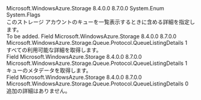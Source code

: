 <Type Name="QueueListingDetails" FullName="Microsoft.WindowsAzure.Storage.Queue.Protocol.QueueListingDetails">
  <TypeSignature Language="C#" Value="public enum QueueListingDetails" />
  <TypeSignature Language="ILAsm" Value=".class public auto ansi sealed QueueListingDetails extends System.Enum" />
  <TypeSignature Language="DocId" Value="T:Microsoft.WindowsAzure.Storage.Queue.Protocol.QueueListingDetails" />
  <TypeSignature Language="VB.NET" Value="Public Enum QueueListingDetails" />
  <TypeSignature Language="F#" Value="type QueueListingDetails = " />
  <AssemblyInfo>
    <AssemblyName>Microsoft.WindowsAzure.Storage</AssemblyName>
    <AssemblyVersion>8.4.0.0</AssemblyVersion>
    <AssemblyVersion>8.7.0.0</AssemblyVersion>
  </AssemblyInfo>
  <Base>
    <BaseTypeName>System.Enum</BaseTypeName>
  </Base>
  <Attributes>
    <Attribute>
      <AttributeName>System.Flags</AttributeName>
    </Attribute>
  </Attributes>
  <Docs>
    <summary>
            このストレージ アカウントのキューを一覧表示するときに含める詳細を指定します。
            </summary>
    <remarks>To be added.</remarks>
  </Docs>
  <Members>
    <Member MemberName="All">
      <MemberSignature Language="C#" Value="All" />
      <MemberSignature Language="ILAsm" Value=".field public static literal valuetype Microsoft.WindowsAzure.Storage.Queue.Protocol.QueueListingDetails All = int32(1)" />
      <MemberSignature Language="DocId" Value="F:Microsoft.WindowsAzure.Storage.Queue.Protocol.QueueListingDetails.All" />
      <MemberSignature Language="VB.NET" Value="All" />
      <MemberSignature Language="F#" Value="All = 1" Usage="Microsoft.WindowsAzure.Storage.Queue.Protocol.QueueListingDetails.All" />
      <MemberType>Field</MemberType>
      <AssemblyInfo>
        <AssemblyName>Microsoft.WindowsAzure.Storage</AssemblyName>
        <AssemblyVersion>8.4.0.0</AssemblyVersion>
        <AssemblyVersion>8.7.0.0</AssemblyVersion>
      </AssemblyInfo>
      <ReturnValue>
        <ReturnType>Microsoft.WindowsAzure.Storage.Queue.Protocol.QueueListingDetails</ReturnType>
      </ReturnValue>
      <MemberValue>1</MemberValue>
      <Docs>
        <summary>
            すべての利用可能な詳細を取得します。
            </summary>
      </Docs>
    </Member>
    <Member MemberName="Metadata">
      <MemberSignature Language="C#" Value="Metadata" />
      <MemberSignature Language="ILAsm" Value=".field public static literal valuetype Microsoft.WindowsAzure.Storage.Queue.Protocol.QueueListingDetails Metadata = int32(1)" />
      <MemberSignature Language="DocId" Value="F:Microsoft.WindowsAzure.Storage.Queue.Protocol.QueueListingDetails.Metadata" />
      <MemberSignature Language="VB.NET" Value="Metadata" />
      <MemberSignature Language="F#" Value="Metadata = 1" Usage="Microsoft.WindowsAzure.Storage.Queue.Protocol.QueueListingDetails.Metadata" />
      <MemberType>Field</MemberType>
      <AssemblyInfo>
        <AssemblyName>Microsoft.WindowsAzure.Storage</AssemblyName>
        <AssemblyVersion>8.4.0.0</AssemblyVersion>
        <AssemblyVersion>8.7.0.0</AssemblyVersion>
      </AssemblyInfo>
      <ReturnValue>
        <ReturnType>Microsoft.WindowsAzure.Storage.Queue.Protocol.QueueListingDetails</ReturnType>
      </ReturnValue>
      <MemberValue>1</MemberValue>
      <Docs>
        <summary>
            キューのメタデータを取得します。
            </summary>
      </Docs>
    </Member>
    <Member MemberName="None">
      <MemberSignature Language="C#" Value="None" />
      <MemberSignature Language="ILAsm" Value=".field public static literal valuetype Microsoft.WindowsAzure.Storage.Queue.Protocol.QueueListingDetails None = int32(0)" />
      <MemberSignature Language="DocId" Value="F:Microsoft.WindowsAzure.Storage.Queue.Protocol.QueueListingDetails.None" />
      <MemberSignature Language="VB.NET" Value="None" />
      <MemberSignature Language="F#" Value="None = 0" Usage="Microsoft.WindowsAzure.Storage.Queue.Protocol.QueueListingDetails.None" />
      <MemberType>Field</MemberType>
      <AssemblyInfo>
        <AssemblyName>Microsoft.WindowsAzure.Storage</AssemblyName>
        <AssemblyVersion>8.4.0.0</AssemblyVersion>
        <AssemblyVersion>8.7.0.0</AssemblyVersion>
      </AssemblyInfo>
      <ReturnValue>
        <ReturnType>Microsoft.WindowsAzure.Storage.Queue.Protocol.QueueListingDetails</ReturnType>
      </ReturnValue>
      <MemberValue>0</MemberValue>
      <Docs>
        <summary>
            追加の詳細はありません。
            </summary>
      </Docs>
    </Member>
  </Members>
</Type>